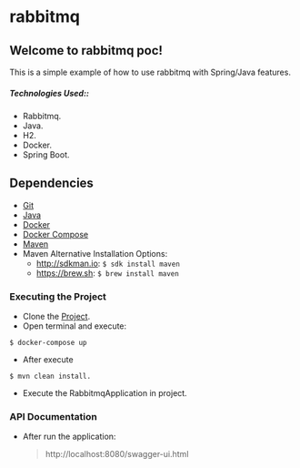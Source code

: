 # rabbitmq

## Welcome to rabbitmq poc!

This is a simple example of how to use rabbitmq with Spring/Java features.

##### Technologies Used::
 - Rabbitmq.
 - Java.
 - H2.
 - Docker.
 - Spring Boot.

## Dependencies
- [Git](https://www.atlassian.com/git/tutorials/install-git)
- [Java](https://www.java.com/en/download/help/download_options.xml)
- [Docker](https://docs.docker.com/engine/installation/)
- [Docker Compose](https://docs.docker.com/compose/install/)
- [Maven](https://maven.apache.org/install.html)
- Maven Alternative Installation Options: 
  - http://sdkman.io: `$ sdk install maven`
  - https://brew.sh: `$ brew install maven`

### Executing the Project
- Clone the [Project](https://github.com/JoaoPedroCardoso/rabbitmq-poc).
- Open terminal and execute: 
```
$ docker-compose up
```
- After execute 
```
$ mvn clean install.
```
- Execute the RabbitmqApplication in project.

### API Documentation
- After run the application:

	> http://localhost:8080/swagger-ui.html
